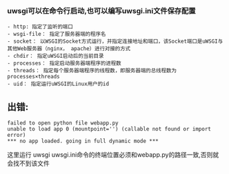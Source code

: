 ### uwsgi可以在命令行启动,也可以编写uwsgi.ini文件保存配置
    - http: 指定了监听的端口
    - wsgi-file： 指定了服务器端的程序名
    - socket： 以WSGI的Socket方式运行，并指定连接地址和端口，该Socket端口是uWSGI与其他Web服务器（nginx， apache）进行对接的方式
    - chdir： 指定uWSGI启动后的当前目录
    - processes： 指定启动服务器端程序的进程数
    - threads： 指定每个服务器端程序的线程数，即服务器端的总线程数为processes×threads
    - uid： 指定运行uWSGI的Linux用户的id
## 出错:
```
failed to open python file webapp.py
unable to load app 0 (mountpoint='') (callable not found or import error)
*** no app loaded. going in full dynamic mode *** 
```
这里运行 uwsgi uwsgi.ini命令的终端位置必须和webapp.py的路径一致,否则就会找不到该文件